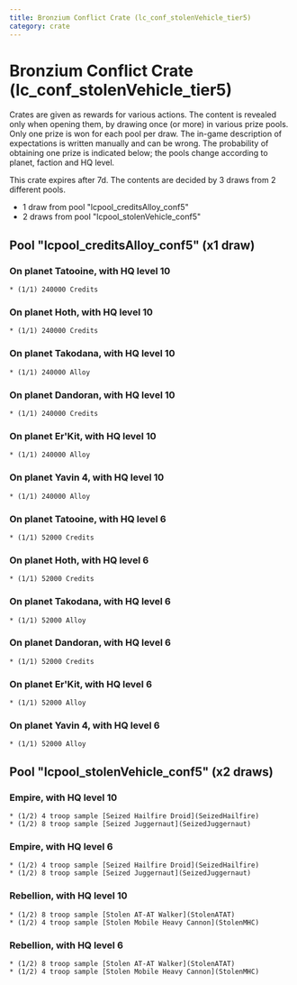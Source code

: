 ```yaml
---
title: Bronzium Conflict Crate (lc_conf_stolenVehicle_tier5)
category: crate
---
```


# Bronzium Conflict Crate (lc_conf_stolenVehicle_tier5)

Crates are given as rewards for various actions. The content is revealed only when opening them, by drawing once (or more) in various prize pools. Only one prize is won for each pool per draw. The in-game description of expectations is written manually and can be wrong. The probability of obtaining one prize is indicated below; the pools change according to planet, faction and HQ level.

This crate expires after 7d. The contents are decided by 3 draws from 2 different pools.
  * 1 draw from pool "lcpool_creditsAlloy_conf5"
  * 2 draws from pool "lcpool_stolenVehicle_conf5"

## Pool "lcpool_creditsAlloy_conf5" (x1 draw)

### On planet Tatooine, with HQ level 10

    * (1/1) 240000 Credits

### On planet Hoth, with HQ level 10

    * (1/1) 240000 Credits

### On planet Takodana, with HQ level 10

    * (1/1) 240000 Alloy

### On planet Dandoran, with HQ level 10

    * (1/1) 240000 Credits

### On planet Er'Kit, with HQ level 10

    * (1/1) 240000 Alloy

### On planet Yavin 4, with HQ level 10

    * (1/1) 240000 Alloy

### On planet Tatooine, with HQ level 6

    * (1/1) 52000 Credits

### On planet Hoth, with HQ level 6

    * (1/1) 52000 Credits

### On planet Takodana, with HQ level 6

    * (1/1) 52000 Alloy

### On planet Dandoran, with HQ level 6

    * (1/1) 52000 Credits

### On planet Er'Kit, with HQ level 6

    * (1/1) 52000 Alloy

### On planet Yavin 4, with HQ level 6

    * (1/1) 52000 Alloy

## Pool "lcpool_stolenVehicle_conf5" (x2 draws)

### Empire, with HQ level 10

    * (1/2) 4 troop sample [Seized Hailfire Droid](SeizedHailfire)
    * (1/2) 8 troop sample [Seized Juggernaut](SeizedJuggernaut)

### Empire, with HQ level 6

    * (1/2) 4 troop sample [Seized Hailfire Droid](SeizedHailfire)
    * (1/2) 8 troop sample [Seized Juggernaut](SeizedJuggernaut)

### Rebellion, with HQ level 10

    * (1/2) 8 troop sample [Stolen AT-AT Walker](StolenATAT)
    * (1/2) 4 troop sample [Stolen Mobile Heavy Cannon](StolenMHC)

### Rebellion, with HQ level 6

    * (1/2) 8 troop sample [Stolen AT-AT Walker](StolenATAT)
    * (1/2) 4 troop sample [Stolen Mobile Heavy Cannon](StolenMHC)